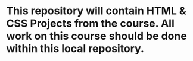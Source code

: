 # This repository will contain HTML & CSS Projects from the course. All work on this course should be done within this local repository.
